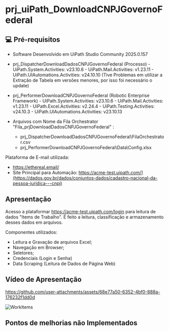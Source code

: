 # prj_uiPath_DownloadCNPJGovernoFederal

## 💻 Pré-requisitos

* Software Desenvolvido em UiPath Studio Community 2025.0.157
* prj_DispatcherDownloadDadosCNPJGovernoFederal (Processo)
        - UiPath.System.Activities: v23.10.6
        - UiPath.Mail.Activities: v1.23.11
        - UiPath.UIAutomations.Activities: v24.10.10 (Tive Problemas em utilizar a Extração de Tabela em versões menores, por isso foi necessário o update)
  
* prj_PerformerDownloadCNPJGovernoFederal (Robotic Enterprise Framework)
        - UiPath.System.Activities: v23.10.6
        - UiPath.Mail.Activities: v1.23.11
        - UiPath.Excel.Activities: v2.24.4
        - UiPath.Testing.Activities: v24.10.3
        - UiPath.UIAutomations.Activities: v23.10.13

* Arquivos com Nome da Fila Orchestrator "Fila_prjDownloadDadosCNPJGovernoFederal" :
  - prj_DispatcherDownloadDadosCNPJGovernoFederal\FilaOrchestrator.csv
  - prj_PerformerDownloadCNPJGovernoFederal\Data\Config.xlsx

Plataforma de E-mail utilizada:
 * https://ethereal.email/
 * Site Principal para Automação: https://acme-test.uipath.com/](https://dados.gov.br/dados/conjuntos-dados/cadastro-nacional-da-pessoa-juridica---cnpj)


## Apresentação

Acesso a plataformar https://acme-test.uipath.com/login para leitura de dados "Items de Trabalho". É feito a leitura, classificação e armazenamento desses dados em arquivos.

Componentes utilizados:
- Leitura e Gravação de arquivos Excel;
- Navegação em Browser;
- Seletores;
- Credenciais (Login e Senha)
- Data Scraping (Leitura de Dados de Página Web)

## Vídeo de Apresentação 
https://github.com/user-attachments/assets/68e77a50-6352-4bf0-888a-176232f1dd0d


![WorkItems](https://github.com/user-attachments/assets/ede4477f-33e4-4a89-bfdb-a4324dca489e)



## Pontos de melhorias não Implementados


<!---
Seja um dos contribuidores<br>



